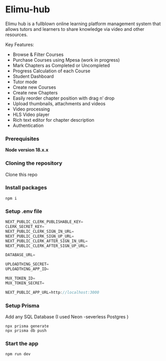 # Elimu-hub

Elimu hub is a fullblown online learning platform management system that allows tutors and learners to share knowledge via video and other resources.

Key Features:

- Browse & Filter Courses
- Purchase Courses using Mpesa (work in progress)
- Mark Chapters as Completed or Uncompleted
- Progress Calculation of each Course
- Student Dashboard
- Tutor mode
- Create new Courses
- Create new Chapters
- Easily reorder chapter position with drag n’ drop
- Upload thumbnails, attachments and videos
- Video processing
- HLS Video player
- Rich text editor for chapter description
- Authentication

### Prerequisites

**Node version 18.x.x**

### Cloning the repository

Clone this repo

### Install packages

```shell
npm i
```

### Setup .env file

```js
NEXT_PUBLIC_CLERK_PUBLISHABLE_KEY=
CLERK_SECRET_KEY=
NEXT_PUBLIC_CLERK_SIGN_IN_URL=
NEXT_PUBLIC_CLERK_SIGN_UP_URL=
NEXT_PUBLIC_CLERK_AFTER_SIGN_IN_URL=
NEXT_PUBLIC_CLERK_AFTER_SIGN_UP_URL=

DATABASE_URL=

UPLOADTHING_SECRET=
UPLOADTHING_APP_ID=

MUX_TOKEN_ID=
MUX_TOKEN_SECRET=

NEXT_PUBLIC_APP_URL=http://localhost:3000

```

### Setup Prisma

Add any SQL Database (I used Neon -severless Postgres )

```shell
npx prisma generate
npx prisma db push

```

### Start the app

```shell
npm run dev
```
